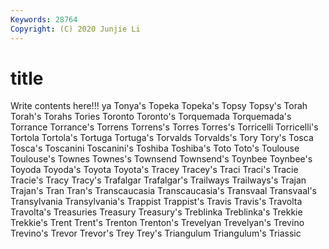 ```yaml
---
Keywords: 28764
Copyright: (C) 2020 Junjie Li
---
```


# title

Write contents here!!!
ya 
Tonya's 
Topeka 
Topeka's 
Topsy 
Topsy's 
Torah 
Torah's 
Torahs
Tories 
Toronto 
Toronto's 
Torquemada 
Torquemada's 
Torrance 
Torrance's 
Torrens 
Torrens's 
Torres
Torres's 
Torricelli 
Torricelli's 
Tortola 
Tortola's 
Tortuga 
Tortuga's 
Torvalds 
Torvalds's 
Tory
Tory's 
Tosca 
Tosca's 
Toscanini 
Toscanini's 
Toshiba 
Toshiba's 
Toto 
Toto's 
Toulouse
Toulouse's 
Townes 
Townes's 
Townsend 
Townsend's 
Toynbee 
Toynbee's 
Toyoda 
Toyoda's 
Toyota
Toyota's 
Tracey 
Tracey's 
Traci 
Traci's 
Tracie 
Tracie's 
Tracy 
Tracy's 
Trafalgar
Trafalgar's 
Trailways 
Trailways's 
Trajan 
Trajan's 
Tran 
Tran's 
Transcaucasia 
Transcaucasia's 
Transvaal
Transvaal's 
Transylvania 
Transylvania's 
Trappist 
Trappist's 
Travis 
Travis's 
Travolta 
Travolta's 
Treasuries
Treasury 
Treasury's 
Treblinka 
Treblinka's 
Trekkie 
Trekkie's 
Trent 
Trent's 
Trenton 
Trenton's
Trevelyan 
Trevelyan's 
Trevino 
Trevino's 
Trevor 
Trevor's 
Trey 
Trey's 
Triangulum 
Triangulum's
Triassic 
